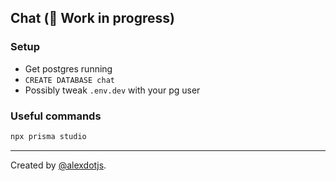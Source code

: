 ## Chat (:construction: Work in progress)

### Setup

- Get postgres running
- `CREATE DATABASE chat`
- Possibly tweak `.env.dev` with your pg user


### Useful commands

```bash
npx prisma studio
```

---

Created by [@alexdotjs](https://twitter.com/alexdotjs).
